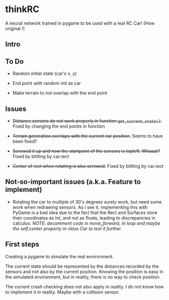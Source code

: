 # thinkRC
A neural network trained in pygame to be used with a real RC Car! (How original !)
## Intro



## To Do

* Random initial state (car's x, y)

* End point with random init as car

* Make terrain to not overlap with the end point

## Issues

* ~~Distance sensors do not work properly in function `get_current_state()`.~~ Fixed by changing the end points in function 

* ~~Terrain generation overlaps with the current car position.~~ Seems to have been fixed?

* ~~Screwed it up and now the startpoint of the sensors is topleft. Whaaat?~~ Fixed by blitting by car.rect

* ~~Center of rect when rotating is also screwed.~~ Fixed by blitting by car.rect

## Not-so-important issues (a.k.a. Feature to implement)
* Rotating the car to multiple of 30's degrees surely work, but need 
some work when redrawing sensors. As I see it, implementing this with PyGame
is a bad idea due to the fact that the Rect and Surfaces store their coordinates as
int, and not as floats, leading to discrepancies in calculus. *NOTE: decomment code in move_forward, in loop and 
maybe the self.center property in class Car to test it further.*

## First steps
Creating a pygame to simulate the real environment.

The current state should be represented by the distances recorded by the sensors
and not also by the current position. Knowing the position is easy in the simulated
environment, but in reality, there is no way to check position. 

The current crash checking does not also apply in reality. I do not know how to
implement it in reality. Maybe with a collision sensor. 
